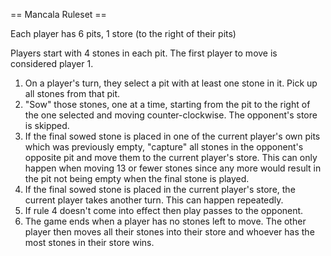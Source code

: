 == Mancala Ruleset ==

Each player has 6 pits, 1 store (to the right of their pits)

Players start with 4 stones in each pit. The first player to move is considered player 1.

1. On a player's turn, they select a pit with at least one stone in it. Pick up all stones from that pit.
2. "Sow" those stones, one at a time, starting from the pit to the right of the one selected and moving counter-clockwise. The opponent's store is skipped.
3. If the final sowed stone is placed in one of the current player's own pits which was previously empty, "capture" all stones in the opponent's opposite pit and move them to the current player's store. This can only happen when moving 13 or fewer stones since any more would result in the pit not being empty when the final stone is played.
4. If the final sowed stone is placed in the current player's store, the current player takes another turn. This can happen repeatedly.
5. If rule 4 doesn't come into effect then play passes to the opponent.
6. The game ends when a player has no stones left to move. The other player then moves all their stones into their store and whoever has the most stones in their store wins.